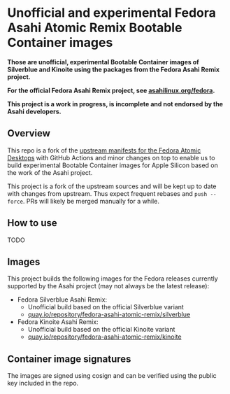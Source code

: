 # Unofficial and experimental Fedora Asahi Atomic Remix Bootable Container images

**Those are unofficial, experimental Bootable Container images of Silverblue
and Kinoite using the packages from the Fedora Asahi Remix project.**

**For the official Fedora Asahi Remix project, see
[asahilinux.org/fedora](https://asahilinux.org/fedora/).**

**This project is a work in progress, is incomplete and not endorsed by the
Asahi developers.**

## Overview

This repo is a fork of the
[upstream manifests for the Fedora Atomic Desktops](https://pagure.io/workstation-ostree-config)
with GitHub Actions and minor changes on top to enable us to build experimental
Bootable Container images for Apple Silicon based on the work of the Asahi
project.

This project is a fork of the upstream sources and will be kept up to date with
changes from upstream. Thus expect frequent rebases and `push --force`. PRs
will likely be merged manually for a while.

## How to use

TODO

## Images

This project builds the following images for the Fedora releases currently
supported by the Asahi project (may not always be the latest release):

- Fedora Silverblue Asahi Remix:
    - Unofficial build based on the official Silverblue variant
    - [quay.io/repository/fedora-asahi-atomic-remix/silverblue](https://quay.io/repository/fedora-asahi-atomic-remix/silverblue?tab=tags)
- Fedora Kinoite Asahi Remix:
    - Unofficial build based on the official Kinoite variant
    - [quay.io/repository/fedora-asahi-atomic-remix/kinoite](https://quay.io/repository/fedora-asahi-atomic-remix/kinoite?tab=tags)

## Container image signatures

The images are signed using cosign and can be verified using the public key
included in the repo.
